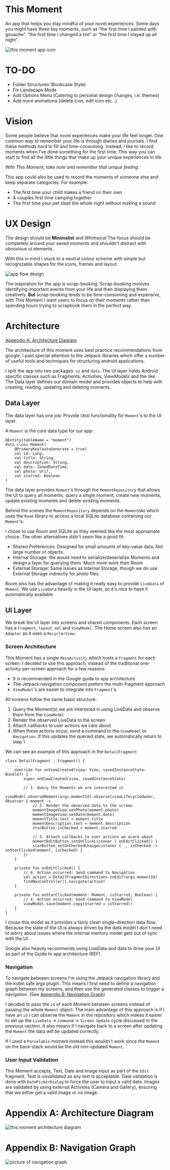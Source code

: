 # This Moment

An app that helps you stay mindful of your novel experiences. 
Some days you might have three key moments, such as “the first time I painted with gouache”, 
“the first time I changed a tire” or “the first time I stayed up all night”.
 
![this moment app icon](docs/images/this-moment-icon.png)

# TO-DO

 - Folder Structures (Bookcase Style)
 - Fix Landscape Mode
 - Add Options Menu (Catering to personal design changes, i.e. themes)
 - Add more animations (delete icon, edit icon etc...)

# Vision

Some people believe that novel experiences make your life feel longer.
One common way to remember your life is through diaries and journals. 
I find these methods hard to fill and time-consuming. 
Instead, I like to record moments when I’ve done something for the first time. 
This way you can start to find all the little things that make up your unique experiences in life.

*With This Moment, take note and remember that unique feeling.*

This app could also be used to record the moments of someone else and keep separate categories. For example:

- The first time your child makes a friend on their own
- A couples first time camping together
- The first time your pet slept the whole night without making a sound

# UX Design

The design should be **Minimalist** and *Whimsical*
The focus should be completely around your saved moments and shouldn't distract with obnoxious ui elements.

With this in mind I stuck to a neutral colour scheme with simple but recognizable shapes for the icons,
frames and layout:

![app flow design](docs/images/app-flow-diagram.png)

The inspiration for the app is scrap-booking. Scrap-booking involves identifying important events from 
your life and then displaying them creatively. **But** scrap-booking tends to be time-consuming and expensive, with 
This Moment I want users to focus on their moments rather than spending hours trying to scrapbook them in the perfect 
way.


# Architecture

[Appendix A: Architecture Diagram](#Appendix-A-Architecture-Diagram)

The architecture of this moment uses best practice recommendations from google. I paid special attention
to the Jetpack libraries which offer a number of useful tools and techniques for structuring android applications.

I split the app into two packages: `ui` and `data`. The UI layer holds Android specific classes such as Fragments, 
Activities, ViewModels and the like. The Data layer defines our domain model and provides objects to help with creating, 
reading, updating and deleting moments.

## Data Layer

The data layer has one job: Provide `CRUD` functionality for `Moment`'s to the UI layer.

A `Moment` is the core data type for our app:

```
@Entity(tableName = "moment")
data class Moment(
    @PrimaryKey(autoGenerate = true)
    val id: Long,
    val title: String,
    val description: String,
    val date: ZonedDateTime,
    val photo: Uri?,
    val starred: Boolean
) 
```

The data layer provides `Moment`'s through the  `MomentRepository` that allows the UI to query all moments, query a 
single moment, create new moments, update existing moments and delete existing moments.

Behind the scenes the `MomentRepository` depends on the `MomentDAO` which uses the `Room` library to access a
local SQLite database containing our `Moment`'s.

I chose to use Room and SQLite as they seemed like the most appropriate choice. The other alternatives
didn't seem like a good fit:

- Shared Preferences: Designed for small amounts of key-value data. Not large number of objects.
- Internal Storage: We would need to serialize/deserialize Moments and design a layer for querying them. Much more work then Room
- External Storage: Same issues as Internal Storage, though we do use External Storage indirectly for photo files. 

Room also has the advantage of making it really easy to provide `LiveData` of `Moment`. We use `LiveData` heavily
in the UI layer, so it's nice to have it automatically available.

## UI Layer

We break the UI layer into screens and shared components. Each screen has a `Fragment`, `layout_xml` and `ViewModel`. The
Home screen also has an `Adapter` as it uses a `RecyclerView`. 

### Screen Architecture

This Moment has a single `MainActivity` which hosts a `Fragment` for each screen. I decided to use this approach, instead
of the traditional one-activity-per-screen approach for a few reasons:

- It is recommended in the Google guide to app architecture
- The Jetpack navigation component prefers the multi-fragment approach
- `ViewModel`'s are easier to integrate into `Fragment`'s 

All screens follow the same basic structure:

1. Query the Moment(s) we are interested in using LiveData and observe them from the `ViewModel`
2. Render the observed LiveData to the screen
3. Attach callbacks to user actions we care about. 
4. When these actions occur, send a command to the `ViewModel` or `Navigation`. If this updates the queried state, we automatically return to step 1

We can see an example of this approach in the `DetailFragment`:

```
class DetailFragment : Fragment() {
    ... 
    override fun onViewCreated(view: View, savedInstanceState: Bundle?) {
        super.onViewCreated(view, savedInstanceState)

        // 1. Query the Moments we are interested in
        viewModel.observeMoment(args.momentId).observe(viewLifecycleOwner, Observer { moment ->
            // 2. Render the observed data to the screen
            momentImageView.setPhoto(moment.photo)
            momentImageView.setDate(moment.date)
            momentTitle.text = moment.title
            momentDescription.text = moment.description
            starButton.isChecked = moment.starred

            // 3. Attach callbacks to user actions we acare about
            momentEditButton.setOnClickListener { onEditClicked() }
            starButton.setOnCheckedChangeListener { _, isChecked -> onStarClicked(moment, isChecked) }
        })
    }

    private fun onEditClicked() {
        // 4. Action occurred: Send command to Navigation
        val action = DetailFragmentDirections.toEdit(args.momentId)
        findNavController().navigate(action)
    }

    private fun onStarClicked(moment: Moment, isStarred: Boolean) {
        // 4. Action occurred: Send command to ViewModel
        viewModel.save(moment.copy(starred = isStarred))
    }
}
```

I chose this model as it provides a fairly clean single-direction data flow. Because the state of the UI is always 
driven by the data model I don't need to worry about issues where the internal memory model gets out of sync with
the UI. 

Google also heavily recommends using LiveData and data to drive your UI as part of the Guide to app architecture (REF).

### Navigation

To navigate between screens I'm using the Jetpack navigation library and the kotlin safe args plugin. This means
I first need to define a navigation graph between my screens, and then use the generated classes to trigger a
navigation. (See [Appendix B: Navigation Graph](#Appendix-B-Navigation-Graph))

I decided to pass the `id` of each Moment between screens instead of passing the whole `Moment` object. The main
advantage of this approach is if I have an `id` I can observe the `Moment` in the repository which makes it easier
to set up the `LiveData` -> `Command` -> `Screen Update` cycle discussed in the previous section. It also means if
I navigate back to a screen after updating the `Moment` the data will be updated correctly. 

If I used a `Parcelable` moment instead this wouldn't work since the `Moment` on the back-stack would be the old
non-updated `Moment`.  

### User Input Validation 

This Moment accepts, Text, Date and Image input as part of the `Edit` fragment. Text is unvalidated as any text is
acceptable. Date validation is done with `DatePickerDialog` to force the user to input a valid date. Images are
validated by using external Activities (Camera and Gallery), ensuring that we either get a valid image or no image.

# Appendix A: Architecture Diagram

![this moment architecture diagram](docs/diagrams/This%20Moment%20Architecture.png)

# Appendix B: Navigation Graph

![picture of navigation graph](docs/images/navigation.png)